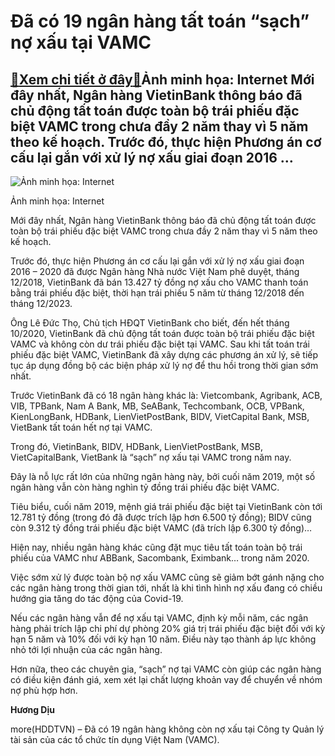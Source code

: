 Đã có 19 ngân hàng tất toán “sạch” nợ xấu tại VAMC
==================================================

[:gift:Xem chi tiết ở đây:gift:](https://hddtvn.com/da-co-19-ngan-hang-tat-toan-sach-no-xau-tai-vamc/)Ảnh minh họa: Internet Mới đây nhất, Ngân hàng VietinBank thông báo đã chủ động tất toán được toàn bộ trái phiếu đặc biệt VAMC trong chưa đầy 2 năm thay vì 5 năm theo kế hoạch. Trước đó, thực hiện Phương án cơ cấu lại gắn với xử lý nợ xấu giai đoạn 2016 …
---------------------------------------------------------------------------------------------------------------------------------------------------------------------------------------------------------------------------------------------------------------





![Ảnh minh họa: Internet](https://hddtvn.com/wp-content/uploads/2021/01/4217_images1972949_image155.jpg "Ảnh minh họa: Internet")


Ảnh minh họa: Internet



Mới đây nhất, Ngân hàng VietinBank thông báo đã chủ động tất toán được toàn bộ trái phiếu đặc biệt VAMC trong chưa đầy 2 năm thay vì 5 năm theo kế hoạch.


Trước đó, thực hiện Phương án cơ cấu lại gắn với xử lý nợ xấu giai đoạn 2016 – 2020 đã được Ngân hàng Nhà nước Việt Nam phê duyệt, tháng 12/2018, VietinBank đã bán 13.427 tỷ đồng nợ xấu cho VAMC thanh toán bằng trái phiếu đặc biệt, thời hạn trái phiếu 5 năm từ tháng 12/2018 đến tháng 12/2023.


Ông Lê Đức Thọ, Chủ tịch HĐQT VietinBank cho biết, đến hết tháng 10/2020, VietinBank đã chủ động tất toán được toàn bộ trái phiếu đặc biệt VAMC và không còn dư trái phiếu đặc biệt tại VAMC. Sau khi tất toán trái phiếu đặc biệt VAMC, VietinBank đã xây dựng các phương án xử lý, sẽ tiếp tục áp dụng đồng bộ các biện pháp xử lý nợ để thu hồi trong thời gian sớm nhất.


Trước VietinBank đã có 18 ngân hàng khác là: Vietcombank, Agribank, ACB, VIB, TPBank, Nam A Bank, MB, SeABank, Techcombank, OCB, VPBank, KienLongBank, HDBank, LienVietPostBank, BIDV, VietCapital Bank, MSB, VietBank tất toán hết nợ tại VAMC.


Trong đó, VietinBank, BIDV, HDBank, LienVietPostBank, MSB, VietCapitalBank, VietBank là “sạch” nợ xấu tại VAMC trong năm nay.


Đây là nỗ lực rất lớn của những ngân hàng này, bởi cuối năm 2019, một số ngân hàng vẫn còn hàng nghìn tỷ đồng trái phiếu đặc biệt VAMC.


Tiêu biểu, cuối năm 2019, mệnh giá trái phiếu đặc biệt tại VietinBank còn tới 12.781 tỷ đồng (trong đó đã được trích lập hơn 6.500 tỷ đồng); BIDV cũng còn 9.312 tỷ đồng trái phiếu đặc biệt VAMC (đã trích lập 6.300 tỷ đồng)…


Hiện nay, nhiều ngân hàng khác cũng đặt mục tiêu tất toán toàn bộ trái phiếu của VAMC như ABBank, Sacombank, Eximbank… trong năm 2020.


Việc sớm xử lý được toàn bộ nợ xấu VAMC cũng sẽ giảm bớt gánh nặng cho các ngân hàng trong thời gian tới, nhất là khi tình hình nợ xấu đang có chiều hướng gia tăng do tác động của Covid-19.


Nếu các ngân hàng vẫn để nợ xấu tại VAMC, định kỳ mỗi năm, các ngân hàng phải trích lập chi phí dự phòng 20% giá trị trái phiếu đặc biệt đối với kỳ hạn 5 năm và 10% đối với kỳ hạn 10 năm. Điều này tạo thành áp lực không nhỏ tới lợi nhuận của các ngân hàng.


Hơn nữa, theo các chuyên gia, “sạch” nợ tại VAMC còn giúp các ngân hàng có điều kiện đánh giá, xem xét lại chất lượng khoản vay để chuyển về nhóm nợ phù hợp hơn.




**Hương Dịu**



more(HDDTVN) – Đã có 19 ngân hàng không còn nợ xấu tại Công ty Quản lý tài sản của các tổ chức tín dụng Việt Nam (VAMC).

